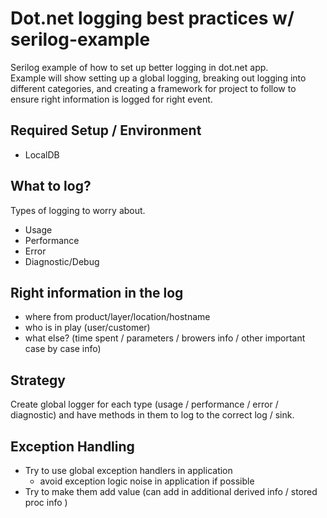 # Dot.net logging best practices w/ serilog-example
Serilog example of how to set up better logging in dot.net app.  
Example will show setting up a global logging, breaking out logging
into different categories, and creating a framework for project to follow
to ensure right information is logged for right event.

## Required Setup / Environment
* LocalDB

## What to log?
Types of logging to worry about.
* Usage
* Performance
* Error
* Diagnostic/Debug

## Right information in the log
* where from product/layer/location/hostname
* who is in play (user/customer)
* what else? (time spent / parameters / browers info / other important case by case info)

## Strategy
Create global logger for each type (usage / performance / error / diagnostic) and have methods in them to log to the 
correct log / sink.

## Exception Handling
* Try to use global exception handlers in application
	* avoid exception logic noise in application if possible 
* Try to make them add value (can add in additional derived info / stored proc info )

